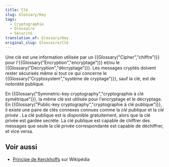 ```yaml
---
title: Clé
slug: Glossary/Key
tags:
  - Cryptographie
  - Glossaire
  - Sécurité
translation_of: Glossary/Key
original_slug: Glossaire/Clé
---
```


Une clé est une information utilisée par un {{Glossary("Cipher","chiffre")}} pour l'{{Glossary("Encryption","encryptage")}} et/ou le {{Glossary("Decryption","décryptage")}}. Les messages cryptés doivent rester sécurisés même si tout ce qui concerne le {{Glossary("Cryptosystem","système de cryptage")}}, sauf la clé, est de notoriété publique.

En {{Glossary("Symmetric-key cryptography","cryptographie à clé symétrique")}}, la même clé est utilisée pour l'encryptage et le décryptage. En {{Glossary("Public-key cryptography","cryptographie à clé publique")}}, il existe une paire de clés connexes connues comme la _clé publique_ et la _clé privée_ . La clé publique est is disponible gratuitement, alors que la clé privée est gardée secrète. La clé publique est capable de chiffrer des messages que seule la clé privée correspondante est capable de déchiffrer, et vice versa.

## Voir aussi

- [Principe de Kerckhoffs](https://fr.wikipedia.org/wiki/Principe_de_Kerckhoffs) sur Wikipédia
